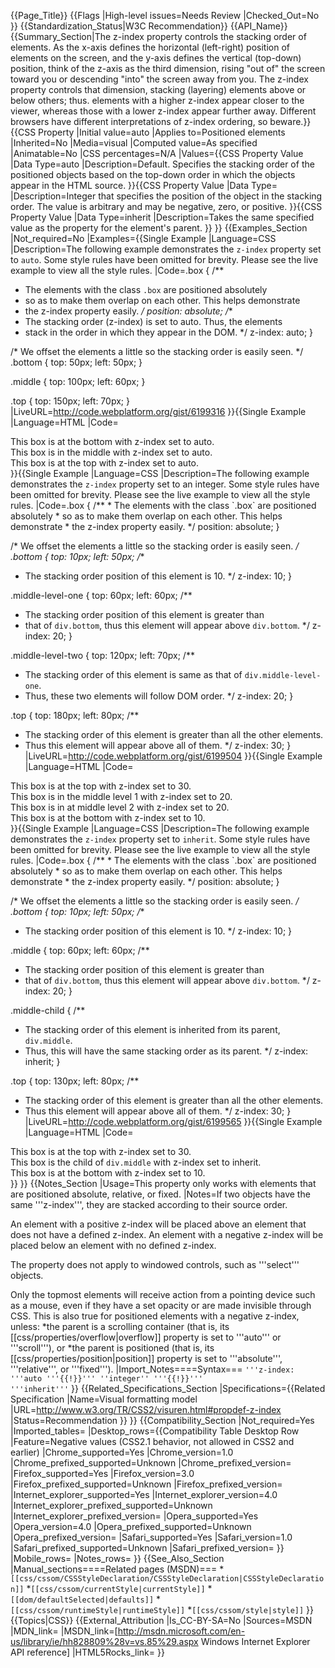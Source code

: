 {{Page_Title}}
{{Flags
|High-level issues=Needs Review
|Checked_Out=No
}}
{{Standardization_Status|W3C Recommendation}}
{{API_Name}}
{{Summary_Section|The z-index property controls the stacking order of elements. As the x-axis defines the horizontal (left-right) position of elements on the screen, and the y-axis defines the vertical (top-down) position, think of the z-axis as the third dimension, rising "out of" the screen toward you or descending "into" the screen away from you. The z-index property controls that dimension, stacking (layering) elements above or below others; thus. elements with a higher z-index appear closer to the viewer, whereas those with a lower z-index appear further away. Different browsers have different interpretations of z-index ordering, so beware.}}
{{CSS Property
|Initial value=auto
|Applies to=Positioned elements
|Inherited=No
|Media=visual
|Computed value=As specified
|Animatable=No
|CSS percentages=N/A
|Values={{CSS Property Value
|Data Type=auto
|Description=Default. Specifies the stacking order of the positioned objects based on the top-down order in which the objects appear in the HTML source.
}}{{CSS Property Value
|Data Type=<integer>
|Description=Integer that specifies the position of the object in the stacking order. The value is arbitrary and may be negative, zero, or positive.
}}{{CSS Property Value
|Data Type=inherit
|Description=Takes the same specified value as the property for the element's parent.
}}
}}
{{Examples_Section
|Not_required=No
|Examples={{Single Example
|Language=CSS
|Description=The following example demonstrates the <code>z-index</code> property set to <code>auto</code>. Some style rules have been omitted for brevity. Please see the live example to view all the style rules.
|Code=.box {
  /**
   * The elements with the class `.box` are positioned absolutely
   * so as to make them overlap on each other. This helps demonstrate
   * the z-index property easily.
   */
  position: absolute;
  /**
   * The stacking order (z-index) is set to auto. Thus, the elements
   * stack in the order in which they appear in the DOM.
   */
  z-index: auto;
}

/* We offset the elements a little so the stacking order is easily seen. */
.bottom {
  top: 50px;
  left: 50px;
}

.middle {
  top: 100px;
  left: 60px;
}

.top {
  top: 150px;
  left: 70px;
}
|LiveURL=http://code.webplatform.org/gist/6199316
}}{{Single Example
|Language=HTML
|Code=<syntaxhighlight>
<div class="container">
    <div class="box bottom">This box is at the bottom with z-index set to auto.</div>
    <div class="box middle">This box is in the middle with z-index set to auto.</div>
    <div class="box top">This box is at the top with z-index set to auto.</div>
</div>
</syntaxhighlight>
}}{{Single Example
|Language=CSS
|Description=The following example demonstrates the <code>z-index</code> property set to an integer. Some style rules have been omitted for brevity. Please see the live example to view all the style rules.
|Code=.box {
  /**
   * The elements with the class `.box` are positioned absolutely
   * so as to make them overlap on each other. This helps demonstrate
   * the z-index property easily.
   */
  position: absolute;
}

/* We offset the elements a little so the stacking order is easily seen. */
.bottom {
  top: 10px;
  left: 50px;
  /**
   * The stacking order position of this element is 10.
   */
  z-index: 10;
}

.middle-level-one {
  top: 60px;
  left: 60px;
  /**
   * The stacking order position of this element is greater than
   * that of `div.bottom`, thus this element will appear above `div.bottom`.
   */
  z-index: 20;
}

.middle-level-two {
  top: 120px;
  left: 70px;
  /**
   * The stacking order of this element is same as that of `div.middle-level-one`.
   * Thus, these two elements will follow DOM order.
   */
  z-index: 20;
}

.top {
  top: 180px;
  left: 80px;
  /**
   * The stacking order of this element is greater than all the other elements.
   * Thus this element will appear above all of them.
   */
  z-index: 30;
}
|LiveURL=http://code.webplatform.org/gist/6199504
}}{{Single Example
|Language=HTML
|Code=<syntaxhighlight>
<div class="container">
    <div class="box top">This box is at the top with z-index set to 30.</div>
    <div class="box middle-level-one">This box is in the middle level 1 with z-index set to 20.</div>
    <div class="box middle-level-two">This box is in at middle level 2 with z-index set to 20.</div>    
    <div class="box bottom">This box is at the bottom with z-index set to 10.</div>
</div>
</syntaxhighlight>
}}{{Single Example
|Language=CSS
|Description=The following example demonstrates the <code>z-index</code> property set to <code>inherit</code>. Some style rules have been omitted for brevity. Please see the live example to view all the style rules.
|Code=.box {
  /**
   * The elements with the class `.box` are positioned absolutely
   * so as to make them overlap on each other. This helps demonstrate
   * the z-index property easily.
   */
  position: absolute;
}

/* We offset the elements a little so the stacking order is easily seen. */
.bottom {
  top: 10px;
  left: 50px;
  /**
   * The stacking order position of this element is 10.
   */
  z-index: 10;
}

.middle {
  top: 60px;
  left: 60px;
  /**
   * The stacking order position of this element is greater than
   * that of `div.bottom`, thus this element will appear above `div.bottom`.
   */
  z-index: 20;
}

.middle-child {
  /**
   * The stacking order of this element is inherited from its parent, `div.middle`.
   * Thus, this will have the same stacking order as its parent.
   */
  z-index: inherit;
}

.top {
  top: 130px;
  left: 80px;
  /**
   * The stacking order of this element is greater than all the other elements.
   * Thus this element will appear above all of them.
   */
  z-index: 30;
}
|LiveURL=http://code.webplatform.org/gist/6199565
}}{{Single Example
|Language=HTML
|Code=<syntaxhighlight>
<div class="container">
  <div class="box top">This box is at the top with z-index set to 30.</div>
  <div class="box middle">
    <div class="box middle-child">This box is the child of <code>div.middle</code> with z-index set to inherit.</div>
  </div>
  <div class="box bottom">This box is at the bottom with z-index set to 10.</div>
</div>
</syntaxhighlight>
}}
}}
{{Notes_Section
|Usage=This property only works with elements that are positioned absolute, relative, or fixed.
|Notes=If two objects have the same '''z-index''', they are stacked according to their source order. 

An element with a positive z-index will be placed above an element that does not have a defined z-index. An element with a negative z-index will be placed below an element with no defined z-index. 

The property does not apply to windowed controls, such as '''select''' objects.

Only the topmost elements will receive action from a pointing device such as a mouse, even if they have a set opacity or are made invisible through CSS. This is also true for positioned elements with a negative z-index, unless:
*the parent is a scrolling container (that is, its [[css/properties/overflow|overflow]] property is set to '''auto''' or '''scroll'''), or
*the parent is positioned (that is, its [[css/properties/position|position]] property is set to '''absolute''', '''relative''', or '''fixed''').
|Import_Notes====Syntax===
<code>'''z-index: '''auto '''{{!}}''' ''integer'' '''{{!}}''' '''inherit'''</code>
}}
{{Related_Specifications_Section
|Specifications={{Related Specification
|Name=Visual formatting model
|URL=http://www.w3.org/TR/CSS2/visuren.html#propdef-z-index
|Status=Recommendation
}}
}}
{{Compatibility_Section
|Not_required=Yes
|Imported_tables=
|Desktop_rows={{Compatibility Table Desktop Row
|Feature=Negative values (CSS2.1 behavior, not allowed in CSS2 and earlier)
|Chrome_supported=Yes
|Chrome_version=1.0
|Chrome_prefixed_supported=Unknown
|Chrome_prefixed_version=
|Firefox_supported=Yes
|Firefox_version=3.0
|Firefox_prefixed_supported=Unknown
|Firefox_prefixed_version=
|Internet_explorer_supported=Yes
|Internet_explorer_version=4.0
|Internet_explorer_prefixed_supported=Unknown
|Internet_explorer_prefixed_version=
|Opera_supported=Yes
|Opera_version=4.0
|Opera_prefixed_supported=Unknown
|Opera_prefixed_version=
|Safari_supported=Yes
|Safari_version=1.0
|Safari_prefixed_supported=Unknown
|Safari_prefixed_version=
}}
|Mobile_rows=
|Notes_rows=
}}
{{See_Also_Section
|Manual_sections====Related pages (MSDN)===
*<code>[[css/cssom/CSSStyleDeclaration/CSSStyleDeclaration|CSSStyleDeclaration]]</code>
*<code>[[css/cssom/currentStyle|currentStyle]]</code>
*<code>[[dom/defaultSelected|defaults]]</code>
*<code>[[css/cssom/runtimeStyle|runtimeStyle]]</code>
*<code>[[css/cssom/style|style]]</code>
}}
{{Topics|CSS}}
{{External_Attribution
|Is_CC-BY-SA=No
|Sources=MSDN
|MDN_link=
|MSDN_link=[http://msdn.microsoft.com/en-us/library/ie/hh828809%28v=vs.85%29.aspx Windows Internet Explorer API reference]
|HTML5Rocks_link=
}}